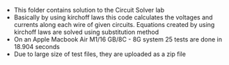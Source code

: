 - This folder contains solution to the Circuit Solver lab
- Basically by using kirchoff laws this code calculates the voltages and currents along each wire of given circuits. Equations created by using kirchoff laws are solved using substitution method
- On an Apple Macbook Air M1/16 GB/8C - 8G system 25 tests are done in 18.904 seconds
- Due to large size of test files, they are uploaded as a zip file
